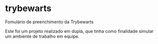 # trybewarts
Fomulário de preenchimento da Trybewarts

Este foi um projeto realizado em dupla, que tinha como finalidade simular um ambiente de trabalho em equipe.
